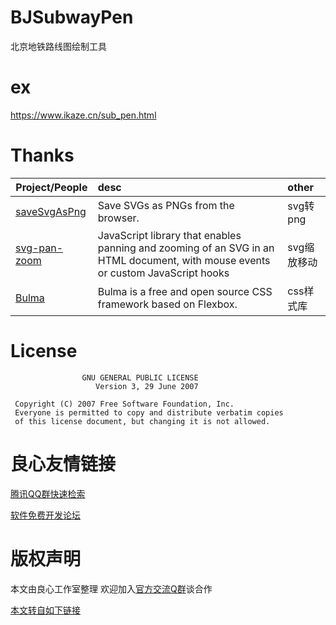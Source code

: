 # BJSubwayPen
北京地铁路线图绘制工具

# ex
https://www.ikaze.cn/sub_pen.html  

 

# Thanks
| Project/People | desc           | other  | 
| ------------- |:-------------|:-----| 
| [saveSvgAsPng](http://u.720life.cn/g/54145d0471d91890860f7f8463c03046ad69163788a7036a308058f04354e9096b5b4ad180c9d1df9a5e6fc6d9a38991) | Save SVGs as PNGs from the browser. | svg转png | 
| [svg-pan-zoom](http://u.720life.cn/g/54145d0471d91890860f7f8463c03046f94a445dcce34c7e1a8312578b8a139f226089f2762b94ae5ad40ddf95d5f1d8) | JavaScript library that enables panning and zooming of an SVG in an HTML document, with mouse events or custom JavaScript hooks |  svg缩放移动 | 
| [Bulma](http://u.720life.cn/g/a023929054aea7c64274a7ad99fb18ed833b16dda0aaab752124c66543695940) | Bulma is a free and open source CSS framework based on Flexbox. |  css样式库 | 

# License
 
                    GNU GENERAL PUBLIC LICENSE
                       Version 3, 29 June 2007

     Copyright (C) 2007 Free Software Foundation, Inc.  
     Everyone is permitted to copy and distribute verbatim copies
     of this license document, but changing it is not allowed.



 # 良心友情链接

[腾讯QQ群快速检索](http://u.720life.cn/s/8cf73f7c)

[软件免费开发论坛](http://u.720life.cn/s/bbb01dc0)

# 版权声明 

本文由良心工作室整理 欢迎加入[官方交流Q群](https://u.720life.cn/s/f2316816)谈合作

[本文转自如下链接](http://u.720life.cn/g/2e71d0f0a5c601172267ba20d3a43c6eaffc36d11a15152f0b345befd3554d0cba2ba8ec930e3afc22443a3f37c3653629bbb3f8f49ce6dd467e21cf10e68c68)